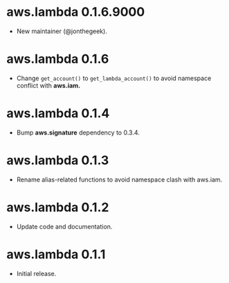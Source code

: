 # aws.lambda 0.1.6.9000

* New maintainer (@jonthegeek).

# aws.lambda 0.1.6

* Change `get_account()` to `get_lambda_account()` to avoid namespace conflict with **aws.iam.**

# aws.lambda 0.1.4

* Bump **aws.signature** dependency to 0.3.4.

# aws.lambda 0.1.3

* Rename alias-related functions to avoid namespace clash with aws.iam.

# aws.lambda 0.1.2

* Update code and documentation.

# aws.lambda 0.1.1

* Initial release.
